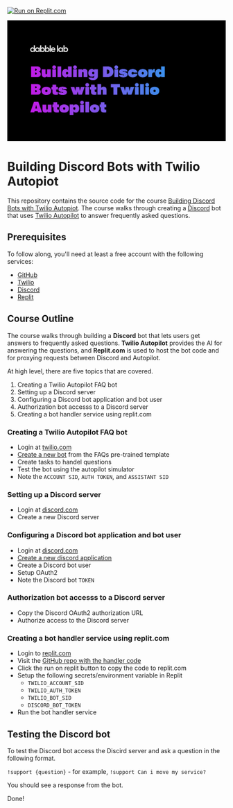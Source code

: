 
[![Run on Replit.com](https://repl.it/badge/github/dabblelab/building-discord-bots-with-twilio-autopilot)](https://repl.it/github/dabblelab/building-discord-bots-with-twilio-autopilot)

![Cover Image](1408937-building-discord-bots-with-twilio-autopilot.png)

# Building Discord Bots with Twilio Autopiot

This repository contains the source code for the course [Building Discord Bots with Twilio Autopiot](https://learn.dabblelab.com/courses/building-discord-bots-with-twilio-autopilot). The course walks through creating a [Discord](https://discord.com) bot that uses [Twilio Autopilot](https://twilio.com/autopilot) to answer frequently asked questions. 

## Prerequisites

To follow along, you'll need at least a free account with the following services:

- [GitHub](https://github.com/signup)
- [Twilio](https://www.twilio.com/try-twilio?promo=0ziFtf)
- [Discord](https://discord.com/register)
- [Replit](https://replit.com/signup)

## Course Outline

The course walks through building a **Discord** bot that lets users get answers to frequently asked questions. **Twilio Autopilot** provides the AI for answering the questions, and **Replit.com** is used to host the bot code and for proxying requests between Discord and Autopilot. 

At high level, there are five topics that are covered.

1. Creating a Twilio Autopilot FAQ bot
2. Setting up a Discord server
3. Configuring a Discord bot application and bot user
4. Authorization bot accesss to a Discord server
5. Creating a bot handler service using replit.com

### Creating a Twilio Autopilot FAQ bot
- Login at [twilio.com](https://twilio.com)
- [Create a new bot](https://www.twilio.com/console/autopilot/build) from the FAQs pre-trained template
- Create tasks to handel questions
- Test the bot using the autopilot simulator
- Note the `ACCOUNT SID`, `AUTH TOKEN`, and `ASSISTANT SID`

### Setting up a Discord server
- Login at [discord.com](https://discord.com)
- Create a new Discord server

### Configuring a Discord bot application and bot user
- Login at [discord.com](https://discord.com)
- [Create a new discord application](https://discord.com/developers/applications)
- Create a Discord bot user
- Setup OAuth2 
- Note the Discord bot `TOKEN`

### Authorization bot accesss to a Discord server
- Copy the Discord OAuth2 authorization URL
- Authorize access to the Discord server

### Creating a bot handler service using replit.com
- Login to [replit.com](https://replit.com)
- Visit the [GitHub repo with the handler code](https://github.com/dabblelab/building-discord-bots-with-twilio-autopilot)
- Click the run on replit button to copy the code to replit.com
- Setup the following secrets/environment variable in Replit
    - `TWILIO_ACCOUNT_SID`
    - `TWILIO_AUTH_TOKEN`
    - `TWILIO_BOT_SID`
    - `DISCORD_BOT_TOKEN`
- Run the bot handler service

## Testing the Discord bot

To test the Discord bot access the Discird server and ask a question in the following format.

`!support {question}` - for example, `!support Can i move my service?`

You should see a response from the bot.

Done!